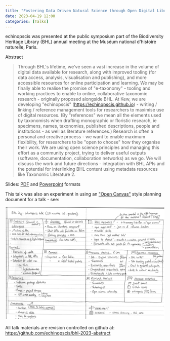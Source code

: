 ```yaml
---
title: "Fostering Data Driven Natural Science through Open Digital Libraries (BHL 2023)"
date: 2023-04-19 12:00
categories: [Talks]
---
```


echinopscis was presented at the public symposium part of the Biodiversity Heritage Library (BHL) annual meeting at the Muséum national d'histoire naturelle, Paris.

Abstract

> Through BHL's lifetime, we've seen a vast increase in the volume of digital data available for research, along with improved tooling (for data access, analysis, visualisation and publishing), and more accessible resources for online participation and learning. We may be finally able to realise the promise of "e-taxonomy" - tooling and working practices to enable to online, collaborative taxonomic research - originally proposed alongside BHL. At Kew, we are developing "echinopscis" (https://echinopscis.github.io) - writing / linking / reference management tools for researchers to maximise use of digital resources. (By "references" we mean all the elements used by taxonomists when drafting monographic or floristic research, ie specimens, names, taxonomies, published descriptions, people and institutions - as well as literature references.) Research is often a personal and creative process - we want to enable maximum flexibility, for researchers to be "open to choose" how they organise their work. We are using open science principles and managing this effort as a community project, trying to deliver useful outputs (software, documentation, collaboration networks) as we go. We will discuss the work and future directions - integration with BHL APIs and the potential for interlinking BHL content using metadata resources like Taxonomic Literature 2.

Slides: [PDF](https://github.com/echinopscis/bhl-2023-abstract/blob/main/Nicolson_BHLDay2023.pdf) and [Powerpoint](https://github.com/echinopscis/bhl-2023-abstract/blob/main/Nicolson_BHLDay2023.pptx) formats

This talk was also an experiment in using an ["Open Canvas"](https://mozilla.github.io/open-leadership-training-series/articles/opening-your-project/develop-an-open-project-strategy-with-open-canvas/) style planning document for a talk - see:

![](https://github.com/echinopscis/bhl-2023-abstract/blob/main/echinopscis-bhl.jpg)

All talk materials are revision controlled on github at: https://github.com/echinopscis/bhl-2023-abstract 
